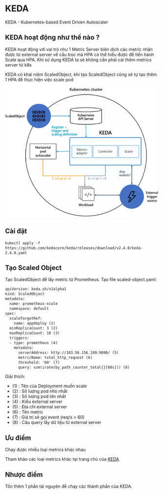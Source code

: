 # KEDA

KEDA - Kubernetes-based Event Driven Autoscaler

## KEDA hoạt động như thế nào ?

KEDA hoạt động với vai trò như 1 Metric Server biên dịch các metric nhận được từ external server về cấu trúc mà HPA có thể hiểu được để tiến hành Scale qua HPA. Khi sử dụng KEDA ta sẽ không cần phải cài thêm metrics server từ k8s

KEDA có khái niệm ScaledObject, khi tạo ScaledObject cũng sẽ tự tạo thêm 1 HPA để thực hiện việc scale pod

<img src="./lab3-images/KEDA.png" alt="keda" width="800" />

## Cài đặt 

```
kubectl apply -f https://github.com/kedacore/keda/releases/download/v2.4.0/keda-2.4.0.yaml
```

## Tạo Scaled Object

Tạo ScaledObject để lấy metric từ Prometheus. Tạo file scaled-object.yaml:
```
apiVersion: keda.sh/v1alpha1
kind: ScaledObject
metadata:
  name: prometheus-scale
  namespace: default
spec:
  scaleTargetRef:
    name: appdeploy (1)
  minReplicaCount: 3 (2)
  maxReplicaCount: 10 (3)
  triggers:
  - type: prometheus (4)
    metadata:
      serverAddress: http://103.56.156.199:9090/ (5)
      metricName: total_http_request (6)
      threshold: '60' (7)
      query: sum(irate(by_path_counter_total{}[60s])) (8)
```

Giải thích:
- (1) : Tên của Deployment muốn scale
- (2) : Số lượng pod nhỏ nhất
- (3) : Số lượng pod lớn nhất
- (4) : Kiểu external server
- (5) : Địa chỉ external server
- (6) : Tên metric
- (7) : Giá trị sẽ gọi event (req/s > 60)
- (8) : Câu query lấy dữ liệu từ external server

## Ưu điểm

Chạy được nhiều loại metrics khác nhau

Tham khảo các loại metrics khác tại trang chủ của [KEDA](https://keda.sh/docs/2.4/scalers/)


## Nhược điểm

Tốn thêm 1 phần tài nguyên để chạy các thành phần của KEDA.